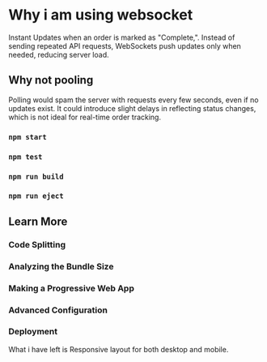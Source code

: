 # Why i am using websocket
Instant Updates when an order is marked as "Complete,". Instead of sending repeated API requests, WebSockets push updates only when needed, reducing server load.

## Why not pooling
Polling would spam the server with requests every few seconds, even if no updates exist.
It could introduce slight delays in reflecting status changes, which is not ideal for real-time order tracking. 

### `npm start`

### `npm test`

### `npm run build`

### `npm run eject`

## Learn More

### Code Splitting

### Analyzing the Bundle Size

### Making a Progressive Web App

### Advanced Configuration

### Deployment
What i have left is Responsive layout for both desktop and mobile.